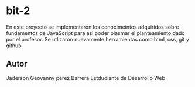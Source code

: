 # bit-2
En este proyecto se implementaron los conocimeintos adquiridos sobre fundamentos de JavaScript para asi poder plasmar el planteamiento dado por el profesor. Se utlizaron nuevamente herramientas como html, css, git y github

## Autor
Jaderson Geovanny perez Barrera
Estdudiante de Desarrollo Web

